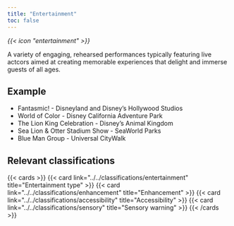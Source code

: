 ```yaml
---
title: "Entertainment"
toc: false
---
```


<i class="bigIcon">{{< icon "entertainment" >}}</i>

A variety of engaging, rehearsed performances typically featuring live actcors aimed at creating memorable experiences that delight and immerse guests of all ages.

## Example

* Fantasmic! - Disneyland and Disney’s Hollywood Studios
* World of Color - Disney California Adventure Park
* The Lion King Celebration - Disney’s Animal Kingdom
* Sea Lion & Otter Stadium Show - SeaWorld Parks
* Blue Man Group - Universal CityWalk

## Relevant classifications

{{< cards  >}}
  {{< card link="../../classifications/entertainment" title="Entertainment type" >}}
  {{< card link="../../classifications/enhancement" title="Enhancement" >}}
  {{< card link="../../classifications/accessibility" title="Accessibility" >}}
  {{< card link="../../classifications/sensory" title="Sensory warning" >}}
{{< /cards >}}